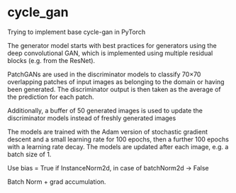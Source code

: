 # cycle_gan
Trying to implement base cycle-gan in PyTorch

The generator model starts with best practices for generators using the deep convolutional GAN, which is implemented using multiple residual blocks (e.g. from the ResNet).

PatchGANs are used in the discriminator models to classify 70×70 overlapping patches of input images as belonging to the domain or having been generated. The discriminator output is then taken as the average of the prediction for each patch.

Additionally, a buffer of 50 generated images is used to update the discriminator models instead of freshly generated images

The models are trained with the Adam version of stochastic gradient descent and a small learning rate for 100 epochs, then a further 100 epochs with a learning rate decay. The models are updated after each image, e.g. a batch size of 1.

Use bias = True if InstanceNorm2d, in case of batchNorm2d -> False

Batch Norm + grad accumulation.